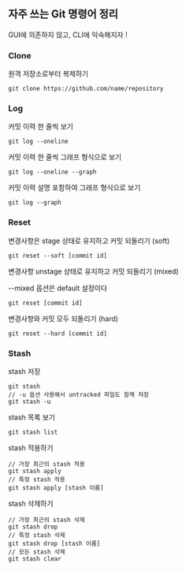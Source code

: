 ## 자주 쓰는 Git 명령어 정리

GUI에 의존하지 않고, CLI에 익숙해지자 !



### Clone

원격 저장소로부터 복제하기

```shell
git clone https://github.com/name/repository
```



### Log

커밋 이력 한 줄씩 보기

```shell
git log --oneline
```

커밋 이력 한 줄씩 그래프 형식으로 보기

```shell
git log --oneline --graph
```

커밋 이력 설명 포함하여 그래프 형식으로 보기

```shell
git log --graph
```



### Reset

변경사항은 stage 상태로 유지하고 커밋 되돌리기 (soft)

```shell
git reset --soft [commit id]
```

변경사항 unstage 상태로 유지하고 커밋 되돌리기 (mixed)

--mixed 옵션은 default 설정이다

```shell
git reset [commit id]
```

변경사항와 커밋 모두 되돌리기 (hard)

```shell
git reset --hard [commit id]
```



### Stash

stash 저장

```shell
git stash
// -u 옵션 사용해서 untracked 파일도 함께 저장
git stash -u
```

stash 목록 보기

```shell
git stash list
```

stash 적용하기

```shell
// 가장 최근의 stash 적용
git stash apply
// 특정 stash 적용
git stash apply [stash 이름]
```

stash 삭제하기

```shell
// 가장 최근의 stash 삭제
git stash drop 
// 특정 stash 삭제
git stash drop [stash 이름]
// 모든 stash 삭제
git stash clear
```

